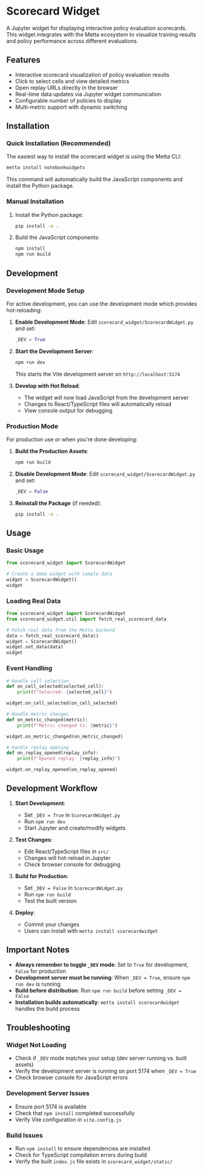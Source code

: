 # Scorecard Widget

A Jupyter widget for displaying interactive policy evaluation scorecards. This widget integrates with the Metta
ecosystem to visualize training results and policy performance across different evaluations.

## Features

- Interactive scorecard visualization of policy evaluation results
- Click to select cells and view detailed metrics
- Open replay URLs directly in the browser
- Real-time data updates via Jupyter widget communication
- Configurable number of policies to display
- Multi-metric support with dynamic switching

## Installation

### Quick Installation (Recommended)

The easiest way to install the scorecard widget is using the Metta CLI:

```bash
metta install notebookwidgets
```

This command will automatically build the JavaScript components and install the Python package.

### Manual Installation

1. Install the Python package:

   ```bash
   pip install -e .
   ```

2. Build the JavaScript components:
   ```bash
   npm install
   npm run build
   ```

## Development

### Development Mode Setup

For active development, you can use the development mode which provides hot-reloading:

1. **Enable Development Mode**: Edit `scorecard_widget/ScorecardWidget.py` and set:

   ```python
   _DEV = True
   ```

2. **Start the Development Server**:

   ```bash
   npm run dev
   ```

   This starts the Vite development server on `http://localhost:5174`

3. **Develop with Hot Reload**:
   - The widget will now load JavaScript from the development server
   - Changes to React/TypeScript files will automatically reload
   - View console output for debugging

### Production Mode

For production use or when you're done developing:

1. **Build the Production Assets**:

   ```bash
   npm run build
   ```

2. **Disable Development Mode**: Edit `scorecard_widget/ScorecardWidget.py` and set:

   ```python
   _DEV = False
   ```

3. **Reinstall the Package** (if needed):
   ```bash
   pip install -e .
   ```

## Usage

### Basic Usage

```python
from scorecard_widget import ScorecardWidget

# Create a demo widget with sample data
widget = ScorecardWidget()
widget
```

### Loading Real Data

```python
from scorecard_widget import ScorecardWidget
from scorecard_widget.util import fetch_real_scorecard_data

# Fetch real data from the Metta backend
data = fetch_real_scorecard_data()
widget = ScorecardWidget()
widget.set_data(data)
widget
```

### Event Handling

```python
# Handle cell selection
def on_cell_selected(selected_cell):
    print(f"Selected: {selected_cell}")

widget.on_cell_selected(on_cell_selected)

# Handle metric changes
def on_metric_changed(metric):
    print(f"Metric changed to: {metric}")

widget.on_metric_changed(on_metric_changed)

# Handle replay opening
def on_replay_opened(replay_info):
    print(f"Opened replay: {replay_info}")

widget.on_replay_opened(on_replay_opened)
```

## Development Workflow

1. **Start Development**:
   - Set `_DEV = True` in `ScorecardWidget.py`
   - Run `npm run dev`
   - Start Jupyter and create/modify widgets

2. **Test Changes**:
   - Edit React/TypeScript files in `src/`
   - Changes will hot-reload in Jupyter
   - Check browser console for debugging

3. **Build for Production**:
   - Set `_DEV = False` in `ScorecardWidget.py`
   - Run `npm run build`
   - Test the built version

4. **Deploy**:
   - Commit your changes
   - Users can install with `metta install scorecardwidget`

## Important Notes

- **Always remember to toggle `_DEV` mode**: Set to `True` for development, `False` for production
- **Development server must be running**: When `_DEV = True`, ensure `npm run dev` is running
- **Build before distribution**: Run `npm run build` before setting `_DEV = False`
- **Installation builds automatically**: `metta install scorecardwidget` handles the build process

## Troubleshooting

### Widget Not Loading

- Check if `_DEV` mode matches your setup (dev server running vs. built assets)
- Verify the development server is running on port 5174 when `_DEV = True`
- Check browser console for JavaScript errors

### Development Server Issues

- Ensure port 5174 is available
- Check that `npm install` completed successfully
- Verify Vite configuration in `vite.config.js`

### Build Issues

- Run `npm install` to ensure dependencies are installed
- Check for TypeScript compilation errors during build
- Verify the built `index.js` file exists in `scorecard_widget/static/`
